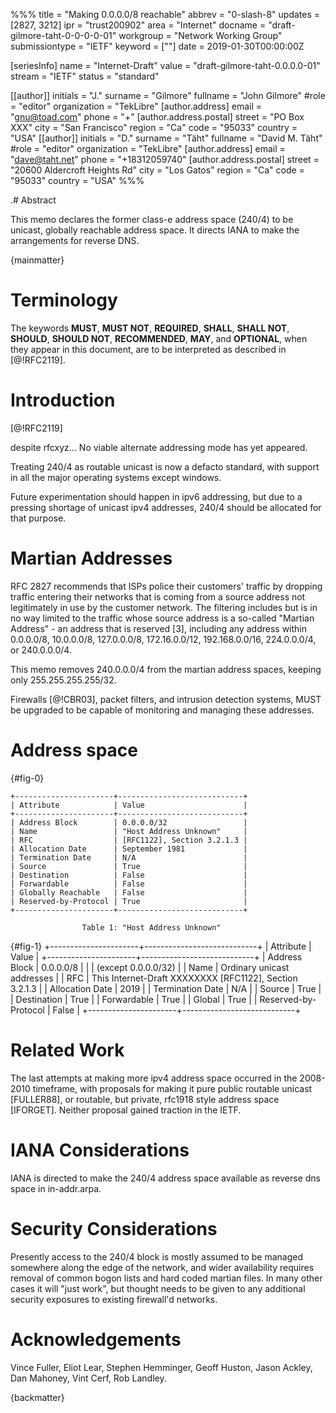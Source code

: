 %%%
title = "Making 0.0.0.0/8 reachable"
abbrev = "0-slash-8"
updates = [2827, 3212]
ipr = "trust200902"
area = "Internet"
docname = "draft-gilmore-taht-0-0-0-0-01"
workgroup = "Network Working Group"
submissiontype = "IETF"
keyword = [""]
date = 2019-01-30T00:00:00Z

[seriesInfo]
name = "Internet-Draft"
value = "draft-gilmore-taht-0.0.0.0-01"
stream = "IETF"
status = "standard"

[[author]]
initials = "J."
surname = "Gilmore"
fullname = "John Gilmore"
#role = "editor"
organization = "TekLibre"
  [author.address]
  email = "gnu@toad.com"
  phone = "+"
  [author.address.postal]
  street = "PO Box XXX"
  city = "San Francisco"
  region = "Ca"
  code = "95033"
  country = "USA"
[[author]]
initials = "D."
surname = "Täht"
fullname = "David M. Täht"
#role = "editor"
organization = "TekLibre"
  [author.address]
  email = "dave@taht.net"
  phone = "+18312059740"
  [author.address.postal]
  street = "20600 Aldercroft Heights Rd"
  city = "Los Gatos"
  region = "Ca"
  code = "95033"
  country = "USA"
%%%

.# Abstract

This memo declares the former class-e address space (240/4) to be
unicast, globally reachable address space. It directs IANA to make
the arrangements for reverse DNS. 

{mainmatter}

# Terminology

The keywords **MUST**, **MUST NOT**, **REQUIRED**, **SHALL**, **SHALL NOT**, **SHOULD**,
**SHOULD NOT**, **RECOMMENDED**, **MAY**, and **OPTIONAL**, when they appear in this
document, are to be interpreted as described in [@!RFC2119].

# Introduction

[@!RFC2119]

despite rfcxyz... No viable alternate addressing mode has yet appeared.

Treating 240/4 as routable unicast is now a defacto standard, with support in all the
major operating systems except windows.

Future experimentation should happen in ipv6 addressing, but due to a pressing shortage
of unicast ipv4 addresses, 240/4 should be allocated for that purpose.

# Martian Addresses

   RFC 2827 recommends that ISPs police their customers' traffic by
   dropping traffic entering their networks that is coming from a source
   address not legitimately in use by the customer network.  The
   filtering includes but is in no way limited to the traffic whose
   source address is a so-called "Martian Address" - an address that is
   reserved [3], including any address within 0.0.0.0/8, 10.0.0.0/8,
   127.0.0.0/8, 172.16.0.0/12, 192.168.0.0/16, 224.0.0.0/4, or
   240.0.0.0/4.

This memo removes 240.0.0.0/4 from the martian address spaces, keeping
only 255.255.255.255/32. 

Firewalls [@!CBR03], packet filters, and intrusion detection systems, 
MUST be upgraded to be capable of monitoring and managing these addresses.

# Address space

{#fig-0}

	+----------------------+----------------------------+
	| Attribute            | Value                      |
	+----------------------+----------------------------+
	| Address Block        | 0.0.0.0/32                 |
	| Name                 | "Host Address Unknown"     |
	| RFC                  | [RFC1122], Section 3.2.1.3 |
	| Allocation Date      | September 1981             |
	| Termination Date     | N/A                        |
	| Source               | True                       |
	| Destination          | False                      |
	| Forwardable          | False                      |
	| Globally Reachable   | False                      |
	| Reserved-by-Protocol | True                       |
	+----------------------+----------------------------+

                    Table 1: "Host Address Unknown"

{#fig-1}
              +----------------------+----------------------------+
              | Attribute            | Value                      |
              +----------------------+----------------------------+
              | Address Block        | 0.0.0.0/8                  |
              |                      | (except 0.0.0.0/32)        |
              | Name                 | Ordinary unicast addresses |
              | RFC                  | This Internet-Draft  XXXXXXXX  [RFC1122], Section 3.2.1.3 |
              | Allocation Date      | 2019                       |
              | Termination Date     | N/A                        |
              | Source               | True                       |
              | Destination          | True                       |
              | Forwardable          | True                       |
              | Global               | True                       |
              | Reserved-by-Protocol | False                      |
              +----------------------+----------------------------+

# Related Work

The last attempts at making more ipv4 address space occurred in the 2008-2010
timeframe, with proposals for making it pure public routable unicast [FULLER88], or routable, but
private, rfc1918 style address space [IFORGET]. Neither proposal gained traction in
the IETF.

# IANA Considerations

IANA is directed to make the 240/4 address space available as reverse
dns space in in-addr.arpa.

# Security Considerations

Presently access to the 240/4 block is mostly assumed to be managed somewhere
along the edge of the network, and wider availability requires removal of
common bogon lists and hard coded martian files. In many other cases it will
"just work", but thought needs to be given to any additional security
exposures to existing firewall'd networks.

# Acknowledgements

Vince Fuller, Eliot Lear, Stephen Hemminger, Geoff Huston, Jason Ackley, Dan Mahoney, 
Vint Cerf, Rob Landley.

{backmatter}

<reference anchor='FULLER88' target=''>
 <front>
 <title>240 address space</title>
  <author initials='W.R.' surname='Cheswick' fullname='W.R. Cheswick'></author>
  <author initials='S.M.' surname='Bellovin' fullname='S.M. Bellovin'></author>
  <author initials='A.D.' surname='Rubin' fullname='A.D. Rubin'></author>
  <date year='2003' />
 </front>
 <seriesInfo name="Addison-Wesley" value='' />
</reference>

<reference anchor='CBR03' target=''>
 <front>
 <title>Firewalls and Internet Security: Repelling the Wily Hacker, Second Edition</title>
  <author initials='W.R.' surname='Cheswick' fullname='W.R. Cheswick'></author>
  <author initials='S.M.' surname='Bellovin' fullname='S.M. Bellovin'></author>
  <author initials='A.D.' surname='Rubin' fullname='A.D. Rubin'></author>
  <date year='2003' />
 </front>
 <seriesInfo name="Addison-Wesley" value='' />
 </reference>

